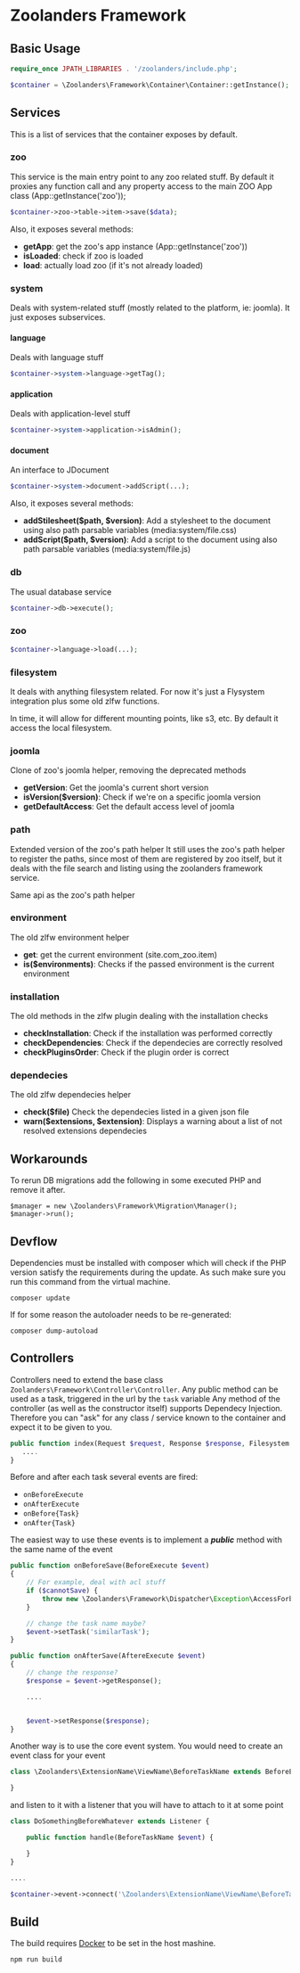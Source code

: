 # Zoolanders Framework

## Basic Usage

```php
require_once JPATH_LIBRARIES . '/zoolanders/include.php';

$container = \Zoolanders\Framework\Container\Container::getInstance();
```

## Services

This is a list of services that the container exposes by default.

### zoo

This service is the main entry point to any zoo related stuff.
By default it proxies any function call and any property access to the main ZOO App class (App::getInstance('zoo'));

```php
$container->zoo->table->item->save($data);
```

Also, it exposes several methods:

- **getApp**: get the zoo's app instance (App::getInstance('zoo'))
- **isLoaded**: check if zoo is loaded
- **load**: actually load zoo (if it's not already loaded)

### system

Deals with system-related stuff (mostly related to the platform, ie: joomla).
It just exposes subservices.

#### language
Deals with language stuff

```php
$container->system->language->getTag();
```

#### application
Deals with application-level stuff

```php
$container->system->application->isAdmin();
```

#### document
An interface to JDocument

```php
$container->system->document->addScript(...);
```

Also, it exposes several methods:

- **addStilesheet($path, $version)**: Add a stylesheet to the document using also path parsable variables (media:system/file.css)
- **addScript($path, $version)**: Add a script to the document using also path parsable variables (media:system/file.js)

### db

The usual database service

```php
$container->db->execute();
```

### zoo
```php
$container->language->load(...);
```

### filesystem

It deals with anything filesystem related. For now it's just a Flysystem integration
plus some old zlfw functions.

In time, it will allow for different mounting points, like s3, etc.
By default it access the local filesystem.

### joomla

Clone of zoo's joomla helper, removing the deprecated methods

- **getVersion**: Get the joomla's current short version
- **isVersion($version)**: Check if we're on a specific joomla version
- **getDefaultAccess**: Get the default access level of joomla

### path

Extended version of the zoo's path helper
It still uses the zoo's path helper to register the paths, since most of them
are registered by zoo itself, but it deals with the file search and listing
using the zoolanders framework service.

Same api as the zoo's path helper

### environment

The old zlfw environment helper

- **get**: get the current environment (site.com_zoo.item)
- **is($environments)**: Checks if the passed environment is the current environment

### installation

The old methods in the zlfw plugin dealing with the installation checks

- **checkInstallation**: Check if the installation was performed correctly
- **checkDependencies**: Check if the dependecies are correctly resolved
- **checkPluginsOrder**: Check if the plugin order is correct

### dependecies

The old zlfw dependecies helper

- **check($file)** Check the dependecies listed in a given json file
- **warn($extensions, $extension)**: Displays a warning about a list of not resolved extensions dependecies

## Workarounds

To rerun DB migrations add the following in some executed PHP and remove it after.

```
$manager = new \Zoolanders\Framework\Migration\Manager();
$manager->run();
```

## Devflow

Dependencies must be installed with composer which will check if the PHP version satisfy the requirements during the update. As such make sure you run this command from the virtual machine.

```
composer update
```

If for some reason the autoloader needs to be re-generated:

```
composer dump-autoload
```

## Controllers

Controllers need to extend the base class `Zoolanders\Framework\Controller\Controller`.
Any public method can be used as a task, triggered in the url by the `task` variable
Any method of the controller (as well as the constructor itself) supports Dependecy Injection.
Therefore you can "ask" for any class / service known to the container and expect it to be given to you.

```php
public function index(Request $request, Response $response, Filesystem $filesystem) {
   ....
}
```

Before and after each task several events are fired:
- `onBeforeExecute`
- `onAfterExecute`
- `onBefore{Task}`
- `onAfter{Task}`

The easiest way to use these events is to implement a ***public*** method with the same name of the event

```php
public function onBeforeSave(BeforeExecute $event)
{
    // For example, deal with acl stuff
    if ($cannotSave) {
        throw new \Zoolanders\Framework\Dispatcher\Exception\AccessForbidden();
    }

    // change the task name maybe?
    $event->setTask('similarTask');
}

public function onAfterSave(AftereExecute $event)
{
    // change the response?
    $response = $event->getResponse();

    ....


    $event->setResponse($response);
}
```

Another way is to use the core event system. You would need to create an event class for your event
```php
class \Zoolanders\ExtensionName\ViewName\BeforeTaskName extends BeforeExecute {

}
```

and listen to it with a listener that you will have to attach to it at some point

```php
class DoSomethingBeforeWhatever extends Listener {

    public function handle(BeforeTaskName $event) {

    }
}

....

$container->event->connect('\Zoolanders\ExtensionName\ViewName\BeforeTaskName', 'DoSomethingBeforeWhatever@handle');
```

## Build

The build requires [Docker](https://www.docker.com/) to be set in the host mashine.

```sh
npm run build
```
